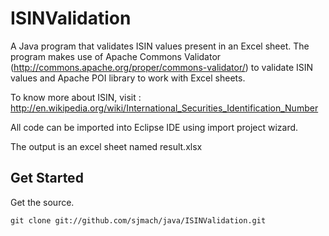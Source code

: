 ISINValidation
=============================================================
A Java program that validates ISIN values present in an Excel sheet.
The program makes use of Apache Commons Validator (http://commons.apache.org/proper/commons-validator/) to validate ISIN values and Apache POI library to work with Excel sheets.

To know more about ISIN, visit : http://en.wikipedia.org/wiki/International_Securities_Identification_Number
 
All code can be imported into Eclipse IDE using import project wizard.

The output is an excel sheet named result.xlsx

Get Started
-------------------------------------------------------------
Get the source.

	git clone git://github.com/sjmach/java/ISINValidation.git